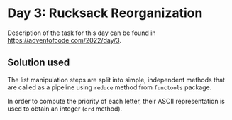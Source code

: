 # Day 3: Rucksack Reorganization

Description of the task for this day can be found in https://adventofcode.com/2022/day/3.

## Solution used

The list manipulation steps are split into simple, independent methods that are called as a pipeline using `reduce` method from `functools` package.

In order to compute the priority of each letter, their ASCII representation is used to obtain an integer (`ord` method).

